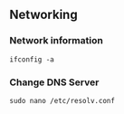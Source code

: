

## Networking

### Network information
```
ifconfig -a
```

### Change DNS Server
```
sudo nano /etc/resolv.conf
```